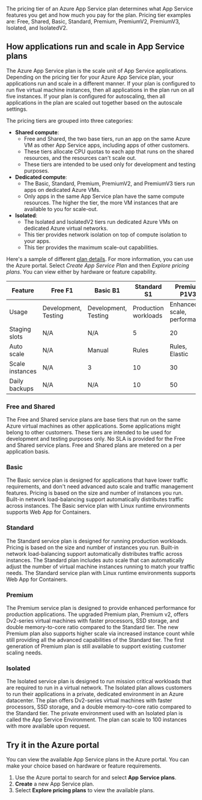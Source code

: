 The pricing tier of an Azure App Service plan determines what App Service features you get and how much you pay for the plan. Pricing tier examples are: Free, Shared, Basic, Standard, Premium, PremiumV2, PremiumV3, Isolated, and IsolatedV2. 

## How applications run and scale in App Service plans

The Azure App Service plan is the scale unit of App Service applications. Depending on the pricing tier for your Azure App Service plan, your applications run and scale in a different manner. If your plan is configured to run five virtual machine instances, then all applications in the plan run on all five instances. If your plan is configured for autoscaling, then all applications in the plan are scaled out together based on the autoscale settings.

The pricing tiers are grouped into three categories:

- **Shared compute**:
   - Free and Shared, the two base tiers, run an app on the same Azure VM as other App Service apps, including apps of other customers. 
   - These tiers allocate CPU quotas to each app that runs on the shared resources, and the resources can't scale out. 
   - These tiers are intended to be used only for development and testing purposes.
- **Dedicated compute**: 
   - The Basic, Standard, Premium, PremiumV2, and PremiumV3 tiers run apps on dedicated Azure VMs. 
   - Only apps in the same App Service plan have the same compute resources. The higher the tier, the more VM instances that are available to you for scale-out.
- **Isolated**: 
   - The Isolated and IsolatedV2 tiers run dedicated Azure VMs on dedicated Azure virtual networks. 
   - This tier provides network isolation on top of compute isolation to your apps. 
   - This tier provides the maximum scale-out capabilities.

Here's a sample of different [plan details](/azure/app-service/overview-hosting-plans). For more information, you can use the Azure portal. Select *Create App Service Plan* and then *Explore pricing plans*. You can view either by hardware or feature capability. 

| Feature | Free F1 | Basic B1 | Standard S1 | Premium P1V3 | 
| --- | --- | --- | --- | --- | 
| Usage | Development, Testing | Development, Testing | Production workloads | Enhanced scale, performance | 
| Staging slots | N/A | N/A | 5 | 20 |
| Auto scale | N/A | Manual | Rules | Rules, Elastic |
| Scale instances | N/A | 3 | 10 | 30 |
| Daily backups | N/A | N/A | 10 | 50 |

### Free and Shared

The Free and Shared service plans are base tiers that run on the same Azure virtual machines as other applications. Some applications might belong to other customers. These tiers are intended to be used for development and testing purposes only. No SLA is provided for the Free and Shared service plans. Free and Shared plans are metered on a per application basis.

### Basic

The Basic service plan is designed for applications that have lower traffic requirements, and don't need advanced auto scale and traffic management features. Pricing is based on the size and number of instances you run. Built-in network load-balancing support automatically distributes traffic across instances. The Basic service plan with Linux runtime environments supports Web App for Containers.

### Standard

The Standard service plan is designed for running production workloads. Pricing is based on the size and number of instances you run. Built-in network load-balancing support automatically distributes traffic across instances. The Standard plan includes auto scale that can automatically adjust the number of virtual machine instances running to match your traffic needs. The Standard service plan with Linux runtime environments supports Web App for Containers.

### Premium

The Premium service plan is designed to provide enhanced performance for production applications. The upgraded Premium plan, Premium v2, offers Dv2-series virtual machines with faster processors, SSD storage, and double memory-to-core ratio compared to the Standard tier. The new Premium plan also supports higher scale via increased instance count while still providing all the advanced capabilities of the Standard tier. The first generation of Premium plan is still available to support existing customer scaling needs.

### Isolated

The Isolated service plan is designed to run mission critical workloads that are required to run in a virtual network. The Isolated plan allows customers to run their applications in a private, dedicated environment in an Azure datacenter. The plan offers Dv2-series virtual machines with faster processors, SSD storage, and a double memory-to-core ratio compared to the Standard tier. The private environment used with an Isolated plan is called the App Service Environment. The plan can scale to 100 instances with more available upon request.

## Try it in the Azure portal

You can view the available App Service plans in the Azure portal. You can make your choice based on hardware or feature requirements. 

1. Use the Azure portal to search for and select **App Service plans**. 
1. **Create** a new App Service plan. 
1. Select **Explore pricing plans** to view the available plans.




